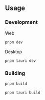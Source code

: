 ## Usage

### Development

Web

```sh
pnpm dev
```

Desktop

```sh
pnpm tauri dev
```

### Building

```sh
pnpm build
```

```sh
pnpm tauri build
```
